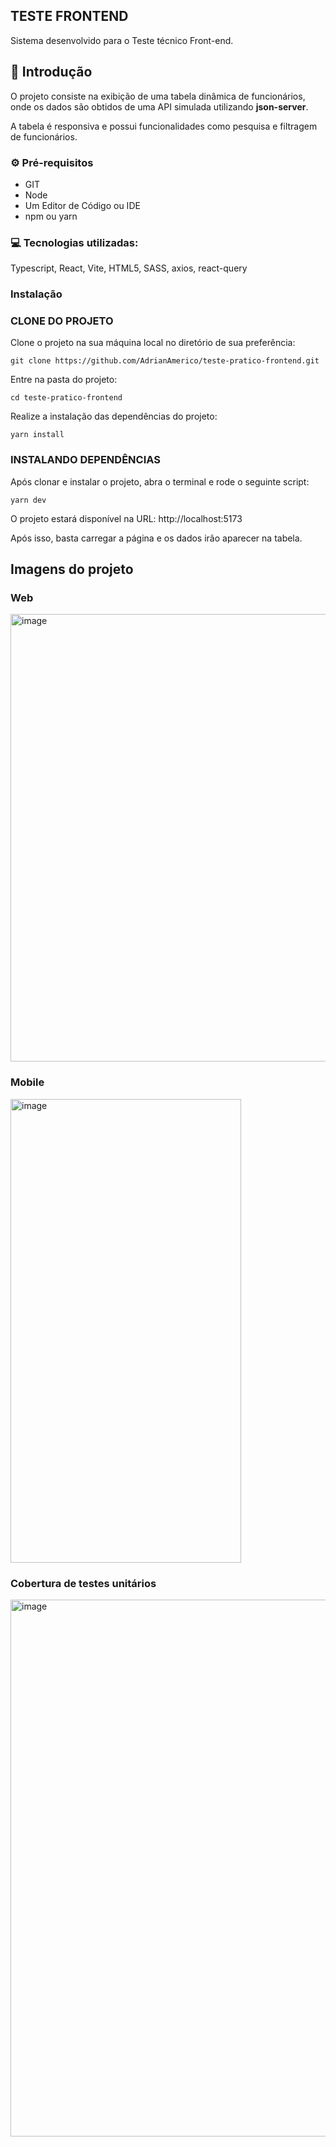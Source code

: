 ## TESTE FRONTEND

Sistema desenvolvido para o Teste técnico Front-end.

## 📌 Introdução

O projeto consiste na exibição de uma tabela dinâmica de funcionários, onde os
dados são obtidos de uma API simulada utilizando **json-server**. <br>

A tabela é responsiva e possui funcionalidades como pesquisa e filtragem de
funcionários.

### ⚙️ Pré-requisitos

- GIT
- Node
- Um Editor de Código ou IDE
- npm ou yarn

### 💻 Tecnologias utilizadas:

Typescript, React, Vite, HTML5, SASS, axios, react-query

### Instalação

### CLONE DO PROJETO

Clone o projeto na sua máquina local no diretório de sua preferência:

```
git clone https://github.com/AdrianAmerico/teste-pratico-frontend.git
```

Entre na pasta do projeto:

```
cd teste-pratico-frontend
```

Realize a instalação das dependências do projeto:

```
yarn install
```

### INSTALANDO DEPENDÊNCIAS

Após clonar e instalar o projeto, abra o terminal e rode o seguinte script:

```
yarn dev
```

O projeto estará disponível na URL: http://localhost:5173

Após isso, basta carregar a página e os dados irão aparecer na tabela.

## Imagens do projeto

### Web

<img width="921" height="716" alt="image" src="https://github.com/user-attachments/assets/31f149de-e93a-416c-adb9-2816e8417aae" />

### Mobile

<img width="369" height="742" alt="image" src="https://github.com/user-attachments/assets/81b3d50f-2874-4aaa-9223-7bd94ea96e78" />

### Cobertura de testes unitários

<img width="1223" height="859" alt="image" src="https://github.com/user-attachments/assets/9ff1adf9-baea-4fde-8a28-6a47dd4938f4" />
